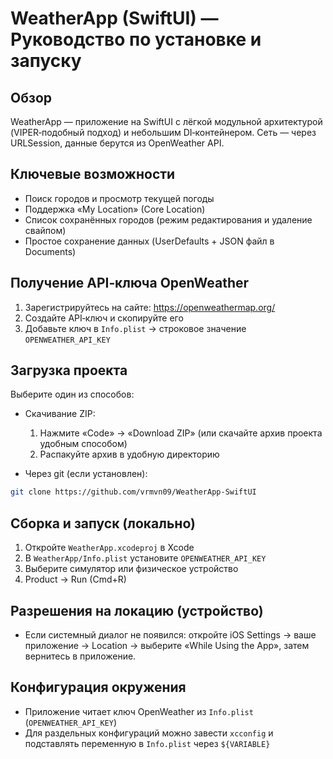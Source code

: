 # WeatherApp (SwiftUI) — Руководство по установке и запуску

## Обзор
WeatherApp — приложение на SwiftUI с лёгкой модульной архитектурой (VIPER‑подобный подход) и небольшим DI‑контейнером. Сеть — через URLSession, данные берутся из OpenWeather API.

## Ключевые возможности
- Поиск городов и просмотр текущей погоды
- Поддержка «My Location» (Core Location)
- Список сохранённых городов (режим редактирования и удаление свайпом)
- Простое сохранение данных (UserDefaults + JSON файл в Documents)

## Получение API‑ключа OpenWeather
1) Зарегистрируйтесь на сайте: https://openweathermap.org/
2) Создайте API‑ключ и скопируйте его
3) Добавьте ключ в `Info.plist` → строковое значение `OPENWEATHER_API_KEY`

## Загрузка проекта
Выберите один из способов:

- Скачивание ZIP:
  1. Нажмите «Code» → «Download ZIP» (или скачайте архив проекта удобным способом)
  2. Распакуйте архив в удобную директорию

- Через git (если установлен):
```bash
git clone https://github.com/vrmvn09/WeatherApp-SwiftUI
```

## Сборка и запуск (локально)
1) Откройте `WeatherApp.xcodeproj` в Xcode
2) В `WeatherApp/Info.plist` установите `OPENWEATHER_API_KEY`
3) Выберите симулятор или физическое устройство
4) Product → Run (Cmd+R)

## Разрешения на локацию (устройство)
- Если системный диалог не появился: откройте iOS Settings → ваше приложение → Location → выберите «While Using the App», затем вернитесь в приложение.

## Конфигурация окружения
- Приложение читает ключ OpenWeather из `Info.plist` (`OPENWEATHER_API_KEY`)
- Для раздельных конфигураций можно завести `xcconfig` и подставлять переменную в `Info.plist` через `${VARIABLE}`
